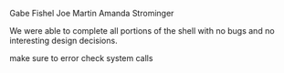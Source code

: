 Gabe Fishel
Joe Martin
Amanda Strominger

We were able to complete all portions of the shell with no bugs and no interesting design decisions. 


make sure to error check system calls

